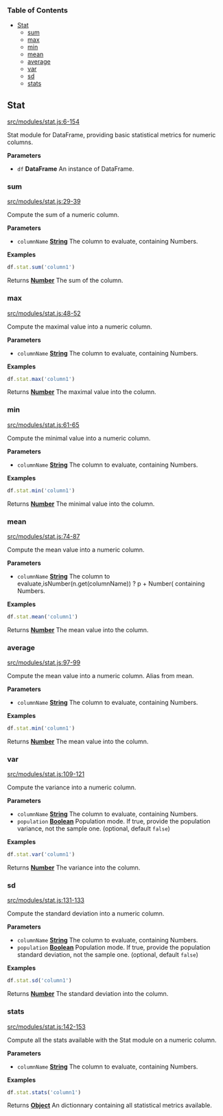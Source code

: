<!-- Generated by documentation.js. Update this documentation by updating the source code. -->

### Table of Contents

-   [Stat][1]
    -   [sum][2]
    -   [max][3]
    -   [min][4]
    -   [mean][5]
    -   [average][6]
    -   [var][7]
    -   [sd][8]
    -   [stats][9]

## Stat

[src/modules/stat.js:6-154][10]

Stat module for DataFrame, providing basic statistical metrics for numeric columns.

**Parameters**

-   `df` **DataFrame** An instance of DataFrame.

### sum

[src/modules/stat.js:29-39][11]

Compute the sum of a numeric column.

**Parameters**

-   `columnName` **[String][12]** The column to evaluate, containing Numbers.

**Examples**

```javascript
df.stat.sum('column1')
```

Returns **[Number][13]** The sum of the column.

### max

[src/modules/stat.js:48-52][14]

Compute the maximal value into a numeric column.

**Parameters**

-   `columnName` **[String][12]** The column to evaluate, containing Numbers.

**Examples**

```javascript
df.stat.max('column1')
```

Returns **[Number][13]** The maximal value into the column.

### min

[src/modules/stat.js:61-65][15]

Compute the minimal value into a numeric column.

**Parameters**

-   `columnName` **[String][12]** The column to evaluate, containing Numbers.

**Examples**

```javascript
df.stat.min('column1')
```

Returns **[Number][13]** The minimal value into the column.

### mean

[src/modules/stat.js:74-87][16]

Compute the mean value into a numeric column.

**Parameters**

-   `columnName` **[String][12]** The column to evaluate,isNumber(n.get(columnName)) ? p + Number( containing Numbers.

**Examples**

```javascript
df.stat.mean('column1')
```

Returns **[Number][13]** The mean value into the column.

### average

[src/modules/stat.js:97-99][17]

Compute the mean value into a numeric column.
Alias from mean.

**Parameters**

-   `columnName` **[String][12]** The column to evaluate, containing Numbers.

**Examples**

```javascript
df.stat.min('column1')
```

Returns **[Number][13]** The mean value into the column.

### var

[src/modules/stat.js:109-121][18]

Compute the variance into a numeric column.

**Parameters**

-   `columnName` **[String][12]** The column to evaluate, containing Numbers.
-   `population` **[Boolean][19]** Population mode. If true, provide the population variance, not the sample one. (optional, default `false`)

**Examples**

```javascript
df.stat.var('column1')
```

Returns **[Number][13]** The variance into the column.

### sd

[src/modules/stat.js:131-133][20]

Compute the standard deviation into a numeric column.

**Parameters**

-   `columnName` **[String][12]** The column to evaluate, containing Numbers.
-   `population` **[Boolean][19]** Population mode. If true, provide the population standard deviation, not the sample one. (optional, default `false`)

**Examples**

```javascript
df.stat.sd('column1')
```

Returns **[Number][13]** The standard deviation into the column.

### stats

[src/modules/stat.js:142-153][21]

Compute all the stats available with the Stat module on a numeric column.

**Parameters**

-   `columnName` **[String][12]** The column to evaluate, containing Numbers.

**Examples**

```javascript
df.stat.stats('column1')
```

Returns **[Object][22]** An dictionnary containing all statistical metrics available.

[1]: #stat

[2]: #sum

[3]: #max

[4]: #min

[5]: #mean

[6]: #average

[7]: #var

[8]: #sd

[9]: #stats

[10]: https://git@github.com/:Gmousse/dataframe-js/blob/1473e98bea606d05502c2e0b52e57f196eabc7b9/src/modules/stat.js#L6-L154 "Source code on GitHub"

[11]: https://git@github.com/:Gmousse/dataframe-js/blob/1473e98bea606d05502c2e0b52e57f196eabc7b9/src/modules/stat.js#L29-L39 "Source code on GitHub"

[12]: https://developer.mozilla.org/docs/Web/JavaScript/Reference/Global_Objects/String

[13]: https://developer.mozilla.org/docs/Web/JavaScript/Reference/Global_Objects/Number

[14]: https://git@github.com/:Gmousse/dataframe-js/blob/1473e98bea606d05502c2e0b52e57f196eabc7b9/src/modules/stat.js#L48-L52 "Source code on GitHub"

[15]: https://git@github.com/:Gmousse/dataframe-js/blob/1473e98bea606d05502c2e0b52e57f196eabc7b9/src/modules/stat.js#L61-L65 "Source code on GitHub"

[16]: https://git@github.com/:Gmousse/dataframe-js/blob/1473e98bea606d05502c2e0b52e57f196eabc7b9/src/modules/stat.js#L74-L87 "Source code on GitHub"

[17]: https://git@github.com/:Gmousse/dataframe-js/blob/1473e98bea606d05502c2e0b52e57f196eabc7b9/src/modules/stat.js#L97-L99 "Source code on GitHub"

[18]: https://git@github.com/:Gmousse/dataframe-js/blob/1473e98bea606d05502c2e0b52e57f196eabc7b9/src/modules/stat.js#L109-L121 "Source code on GitHub"

[19]: https://developer.mozilla.org/docs/Web/JavaScript/Reference/Global_Objects/Boolean

[20]: https://git@github.com/:Gmousse/dataframe-js/blob/1473e98bea606d05502c2e0b52e57f196eabc7b9/src/modules/stat.js#L131-L133 "Source code on GitHub"

[21]: https://git@github.com/:Gmousse/dataframe-js/blob/1473e98bea606d05502c2e0b52e57f196eabc7b9/src/modules/stat.js#L142-L153 "Source code on GitHub"

[22]: https://developer.mozilla.org/docs/Web/JavaScript/Reference/Global_Objects/Object
